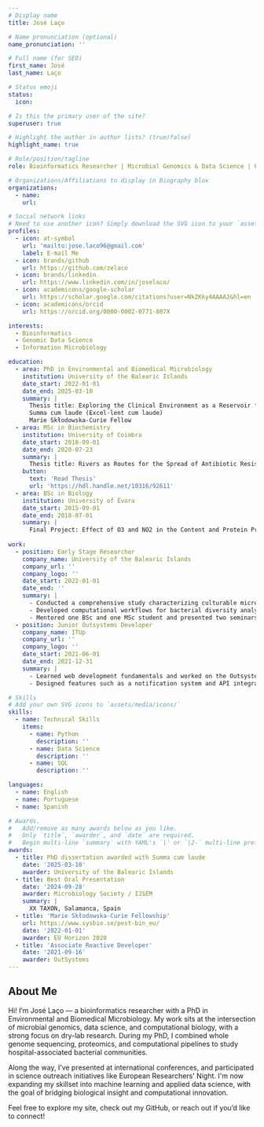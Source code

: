```yaml
---
# Display name
title: José Laço

# Name pronunciation (optional)
name_pronunciation: ''

# Full name (for SEO)
first_name: José
last_name: Laço

# Status emoji
status:
  icon: 

# Is this the primary user of the site?
superuser: true

# Highlight the author in author lists? (true/false)
highlight_name: true

# Role/position/tagline
role: Bioinformatics Researcher | Microbial Genomics & Data Science | PhD in Microbiology

# Organizations/Affiliations to display in Biography blox
organizations:
  - name: 
    url: 

# Social network links
# Need to use another icon? Simply download the SVG icon to your `assets/media/icons/` folder.
profiles:
  - icon: at-symbol
    url: 'mailto:jose.laco96@gmail.com'
    label: E-mail Me
  - icon: brands/github
    url: https://github.com/zelaco
  - icon: brands/linkedin
    url: https://www.linkedin.com/in/joselaco/
  - icon: academicons/google-scholar
    url: https://scholar.google.com/citations?user=NkZKky4AAAAJ&hl=en
  - icon: academicons/orcid
    url: https://orcid.org/0000-0002-0771-807X

interests:
  - Bioinformatics
  - Genomic Data Science
  - Information Microbiology

education:
  - area: PhD in Environmental and Biomedical Microbiology
    institution: University of the Balearic Islands
    date_start: 2022-01-01
    date_end: 2025-03-10
    summary: |
      Thesis title: Exploring the Clinical Environment as a Reservoir for Potential Pathogens: Integrating Culturomics, Proteomics, and Genomics for Infection Control.
      Summa cum laude (Excel·lent cum laude)
      Marie Skłodowska-Curie Fellow
  - area: MSc in Biochemistry
    institution: University of Coimbra
    date_start: 2018-09-01
    date_end: 2020-07-23
    summary: |
      Thesis title: Rivers as Routes for the Spread of Antibiotic Resistance: Role of Anthropogenic Pressures and Risks to Human Health.
    button:
      text: 'Read Thesis'
      url: 'https://hdl.handle.net/10316/92611'
  - area: BSc in Biology
    institution: University of Évora
    date_start: 2015-09-01
    date_end: 2018-07-01
    summary: |
      Final Project: Effect of O3 and NO2 in the Content and Protein Profiles of the Pollen of Dactylis glomerata.
      
work:
  - position: Early Stage Researcher
    company_name: University of the Balearic Islands
    company_url: ''
    company_logo: ''
    date_start: 2022-01-01
    date_end: ''
    summary: |
      - Conducted a comprehensive study characterizing culturable microbiota in hospital sink drains, with further studies on groups of interest (Pseudomonas, Stenotrophomonas and Klebsiella) using a combination of Whole Genome Sequencing (WGS) and Proteomics.
      - Developed computational workflows for bacterial diversity analysis, genome-based taxonomy, antibiotic resistance gene detection and proteomic analysis.
      - Mentored one BSc and one MSc student and presented two seminars to master students.
  - position: Junior Outsystems Developer
    company_name: ITUp
    company_url: ''
    company_logo: ''
    date_start: 2021-06-01
    date_end: 2021-12-31
    summary: |
      - Learned web development fundamentals and worked on the Outsystems low-code platform.
      - Designed features such as a notification system and API integration for a company’s internal website.

# Skills
# Add your own SVG icons to `assets/media/icons/`
skills:
  - name: Technical Skills
    items:
      - name: Python
        description: ''
      - name: Data Science
        description: ''
      - name: SQL
        description: ''

languages:
  - name: English
  - name: Portuguese
  - name: Spanish

# Awards.
#   Add/remove as many awards below as you like.
#   Only `title`, `awarder`, and `date` are required.
#   Begin multi-line `summary` with YAML's `|` or `|2-` multi-line prefix and indent 2 spaces below.
awards:
  - title: PhD dissertation awarded with Summa cum laude
    date: '2025-03-10'
    awarder: University of the Balearic Islands
  - title: Best Oral Presentation
    date: '2024-09-28'
    awarder: Microbiology Society / IJSEM
    summary: |
      XX TAXON, Salamanca, Spain
  - title: 'Marie Skłodowska-Curie Fellowship'
    url: https://www.sysbio.se/pest-bin_eu/
    date: '2022-01-01'
    awarder: EU Horizon 2020
  - title: 'Associate Reactive Developer'
    date: '2021-09-16'
    awarder: OutSystems
---
```


## About Me

Hi! I’m José Laço — a bioinformatics researcher with a PhD in Environmental and Biomedical Microbiology. My work sits at the intersection of microbial genomics, data science, and computational biology, with a strong focus on dry-lab research. During my PhD, I combined whole genome sequencing, proteomics, and computational pipelines to study hospital-associated bacterial communities.

Along the way, I’ve presented at international conferences, and participated in science outreach initiatives like European Researchers' Night. I'm now expanding my skillset into machine learning and applied data science, with the goal of bridging biological insight and computational innovation.

Feel free to explore my site, check out my GitHub, or reach out if you’d like to connect!
